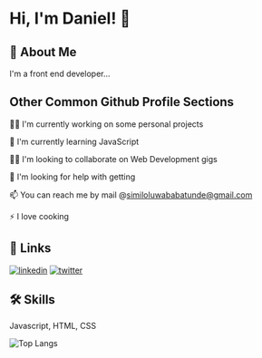 # Hi, I'm Daniel! 👋


## 🚀 About Me
I'm a front end developer...


## Other Common Github Profile Sections
👩‍💻 I'm currently working on some personal projects

🧠 I'm currently learning JavaScript

👯‍♀️ I'm looking to collaborate on Web Development gigs

🤔 I'm looking for help with getting

📫 You can reach me by mail @similoluwababatunde@gmail.com

⚡️ I love cooking


## 🔗 Links
[![linkedin](https://img.shields.io/badge/linkedin-0A66C2?style=for-the-badge&logo=linkedin&logoColor=white)](https://www.linkedin.com/in/babatunde-daniel-76786b229/)
[![twitter](https://img.shields.io/badge/twitter-1DA1F2?style=for-the-badge&logo=twitter&logoColor=white)](https://twitter.com/Dannie_Babz)


## 🛠 Skills
Javascript, HTML, CSS


<!---
DannieBabz/DannieBabz is a ✨ special ✨ repository because its `README.md` (this file) appears on your GitHub profile.
You can click the Preview link to take a look at your changes.
--->

![Top Langs](https://github-readme-stats.vercel.app/api/top-langs/?username=DannieBabz&theme=radical)

